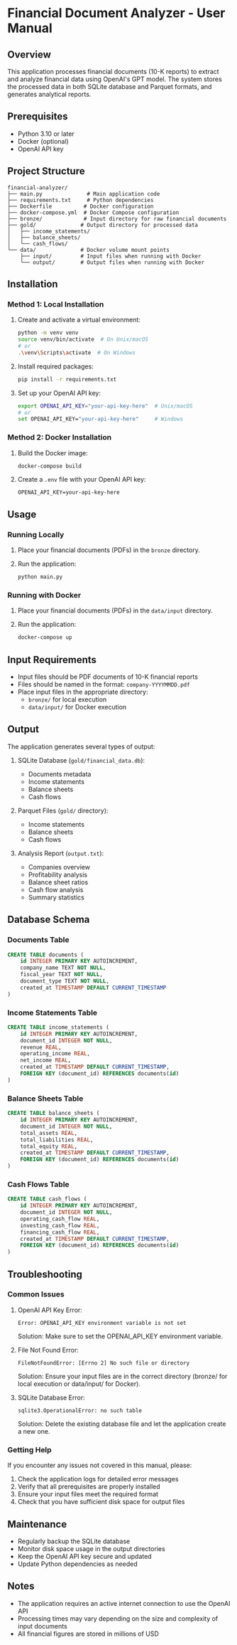 # Financial Document Analyzer - User Manual

## Overview
This application processes financial documents (10-K reports) to extract and analyze financial data using OpenAI's GPT model. The system stores the processed data in both SQLite database and Parquet formats, and generates analytical reports.

## Prerequisites
- Python 3.10 or later
- Docker (optional)
- OpenAI API key

## Project Structure
```
financial-analyzer/
├── main.py              # Main application code
├── requirements.txt     # Python dependencies
├── Dockerfile          # Docker configuration
├── docker-compose.yml  # Docker Compose configuration
├── bronze/             # Input directory for raw financial documents
├── gold/              # Output directory for processed data
│   ├── income_statements/
│   ├── balance_sheets/
│   └── cash_flows/
└── data/              # Docker volume mount points
    ├── input/         # Input files when running with Docker
    └── output/        # Output files when running with Docker
```

## Installation

### Method 1: Local Installation
1. Create and activate a virtual environment:
   ```bash
   python -m venv venv
   source venv/bin/activate  # On Unix/macOS
   # or
   .\venv\Scripts\activate  # On Windows
   ```

2. Install required packages:
   ```bash
   pip install -r requirements.txt
   ```

3. Set up your OpenAI API key:
   ```bash
   export OPENAI_API_KEY="your-api-key-here"  # Unix/macOS
   # or
   set OPENAI_API_KEY="your-api-key-here"     # Windows
   ```

### Method 2: Docker Installation
1. Build the Docker image:
   ```bash
   docker-compose build
   ```

2. Create a `.env` file with your OpenAI API key:
   ```
   OPENAI_API_KEY=your-api-key-here
   ```

## Usage

### Running Locally
1. Place your financial documents (PDFs) in the `bronze` directory.

2. Run the application:
   ```bash
   python main.py
   ```

### Running with Docker
1. Place your financial documents (PDFs) in the `data/input` directory.

2. Run the application:
   ```bash
   docker-compose up
   ```

## Input Requirements
- Input files should be PDF documents of 10-K financial reports
- Files should be named in the format: `company-YYYYMMDD.pdf`
- Place input files in the appropriate directory:
  - `bronze/` for local execution
  - `data/input/` for Docker execution

## Output
The application generates several types of output:

1. SQLite Database (`gold/financial_data.db`):
   - Documents metadata
   - Income statements
   - Balance sheets
   - Cash flows

2. Parquet Files (`gold/` directory):
   - Income statements
   - Balance sheets
   - Cash flows

3. Analysis Report (`output.txt`):
   - Companies overview
   - Profitability analysis
   - Balance sheet ratios
   - Cash flow analysis
   - Summary statistics

## Database Schema

### Documents Table
```sql
CREATE TABLE documents (
    id INTEGER PRIMARY KEY AUTOINCREMENT,
    company_name TEXT NOT NULL,
    fiscal_year TEXT NOT NULL,
    document_type TEXT NOT NULL,
    created_at TIMESTAMP DEFAULT CURRENT_TIMESTAMP
)
```

### Income Statements Table
```sql
CREATE TABLE income_statements (
    id INTEGER PRIMARY KEY AUTOINCREMENT,
    document_id INTEGER NOT NULL,
    revenue REAL,
    operating_income REAL,
    net_income REAL,
    created_at TIMESTAMP DEFAULT CURRENT_TIMESTAMP,
    FOREIGN KEY (document_id) REFERENCES documents(id)
)
```

### Balance Sheets Table
```sql
CREATE TABLE balance_sheets (
    id INTEGER PRIMARY KEY AUTOINCREMENT,
    document_id INTEGER NOT NULL,
    total_assets REAL,
    total_liabilities REAL,
    total_equity REAL,
    created_at TIMESTAMP DEFAULT CURRENT_TIMESTAMP,
    FOREIGN KEY (document_id) REFERENCES documents(id)
)
```

### Cash Flows Table
```sql
CREATE TABLE cash_flows (
    id INTEGER PRIMARY KEY AUTOINCREMENT,
    document_id INTEGER NOT NULL,
    operating_cash_flow REAL,
    investing_cash_flow REAL,
    financing_cash_flow REAL,
    created_at TIMESTAMP DEFAULT CURRENT_TIMESTAMP,
    FOREIGN KEY (document_id) REFERENCES documents(id)
)
```

## Troubleshooting

### Common Issues

1. OpenAI API Key Error:
   ```
   Error: OPENAI_API_KEY environment variable is not set
   ```
   Solution: Make sure to set the OPENAI_API_KEY environment variable.

2. File Not Found Error:
   ```
   FileNotFoundError: [Errno 2] No such file or directory
   ```
   Solution: Ensure your input files are in the correct directory (bronze/ for local execution or data/input/ for Docker).

3. SQLite Database Error:
   ```
   sqlite3.OperationalError: no such table
   ```
   Solution: Delete the existing database file and let the application create a new one.

### Getting Help
If you encounter any issues not covered in this manual, please:
1. Check the application logs for detailed error messages
2. Verify that all prerequisites are properly installed
3. Ensure your input files meet the required format
4. Check that you have sufficient disk space for output files

## Maintenance
- Regularly backup the SQLite database
- Monitor disk space usage in the output directories
- Keep the OpenAI API key secure and updated
- Update Python dependencies as needed

## Notes
- The application requires an active internet connection to use the OpenAI API
- Processing times may vary depending on the size and complexity of input documents
- All financial figures are stored in millions of USD